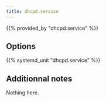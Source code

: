 ```yaml
---
title: dhcpd.service
---
```


{{% provided_by "dhcpd.service" %}}

## Options

{{% systemd_unit "dhcpd.service" %}}

## Additionnal notes

Nothing here.